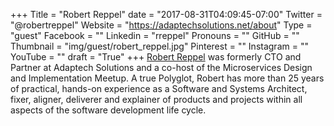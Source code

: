 +++
Title = "Robert Reppel"
date = "2017-08-31T04:09:45-07:00"
Twitter = "@robertreppel"
Website = "https://adaptechsolutions.net/about"
Type = "guest"
Facebook = ""
Linkedin = "rreppel"
Pronouns = ""
GitHub = ""
Thumbnail = "img/guest/robert_reppel.jpg"
Pinterest = ""
Instagram = ""
YouTube = ""
draft = "True"
+++
[Robert Reppel](https://www.linkedin.com/in/rreppel/) was formerly CTO and Partner at Adaptech Solutions and a co-host of the Microservices Design and Implementation Meetup. A true Polyglot, Robert has more than 25 years of practical, hands-on experience as a Software and Systems Architect, fixer, aligner, deliverer and explainer of products and projects within all aspects of the software development life cycle.
